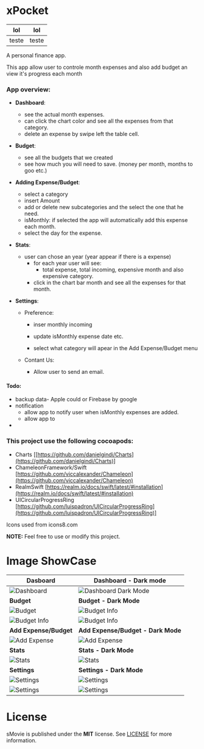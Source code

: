 
# xPocket 
| lol | lol |
|--|--|
| teste |  teste|

A personal finance app. 

This app allow user to controle month expenses and also add budget an view it's progress each month

### App overview:

-   **Dashboard**:
    
    -   see the actual month expenses.
    -   can click the chart color and see all the expenses from that category.  
    -   delete an expense by swipe left the table cell.
        
-   **Budget**:
    
    -   see all the budgets that we created
    -   see how much you will need to save. (money per month, months to goo etc.)
        
-   **Adding Expense/Budget**:
    
    -   select a category
    -   insert Amount
    -   add or delete new subcategories and the select the one that he need.
    -   isMonthly: if selected the app will automatically add this expense each month.
    -   select the day for the expense.
        
-   **Stats**:
    
    -   user can chose an year (year appear if there is a expense)
	    -  for each year user will see:
		    - total expense, total incoming, expensive month and also expensive category. 
        -   click in the chart bar month and see all the expenses for that  month.
            
-   **Settings**:
        
    -   Preference:
        
        -   inser monthly incoming
            
        -   update isMonthly expense date etc.
            
        -   select what category will apear in the Add Expense/Budget menu
            
    -   Contant Us:
        
        -   Allow user to send an email.


#### Todo: 

 - backup data-  Apple could or Firebase by google
 - notification 
	 - allow app to notify user when isMonthly expenses are added.
	 - allow app to 
 -  

### This project use the following cocoapods:

 - Charts [[https://github.com/danielgindi/Charts](https://github.com/danielgindi/Charts)] 
 - ChameleonFramework/Swift [https://github.com/viccalexander/Chameleon](https://github.com/viccalexander/Chameleon)
 - RealmSwift [https://realm.io/docs/swift/latest/#installation](https://realm.io/docs/swift/latest/#installation)
 - UICircularProgressRing [https://github.com/luispadron/UICircularProgressRing](https://github.com/luispadron/UICircularProgressRing)]

Icons used from icons8.com

**NOTE:** Feel free to use or modify this project.


# Image ShowCase 

 | **Dasboard**|**Dashboard - Dark mode**|
|--|--|
|![Dashboard](https://github.com/Seeebas/xPocket/blob/master/Showcase/Dashboard.png?raw=true)|![Dashboard Dark Mode](https://github.com/Seeebas/xPocket/blob/master/Showcase/Dashboard_dark.png?raw=true)
|**Budget**|**Budget - Dark Mode**
|![Budget](https://github.com/Seeebas/xPocket/blob/master/Showcase/Budget.png?raw=true)|![Budget Info](https://github.com/Seeebas/xPocket/blob/master/Showcase/Budget_dark.png?raw=true)
|![Budget Info](https://github.com/Seeebas/xPocket/blob/master/Showcase/Budget1.png?raw=true)|![Budget Info](https://github.com/Seeebas/xPocket/blob/master/Showcase/Budget1_dark.png?raw=true)
|**Add Expense/Budget**|**Add Expense/Budget - Dark Mode**
|![Add Expense](https://github.com/Seeebas/xPocket/blob/master/Showcase/AddExpense.png?raw=true)|![Add Expense](https://github.com/Seeebas/xPocket/blob/master/Showcase/AddExpense_dark.png?raw=true)
|**Stats**|**Stats - Dark Mode**
|![Stats](https://github.com/Seeebas/xPocket/blob/master/Showcase/Stats.png?raw=true)|![Stats](https://github.com/Seeebas/xPocket/blob/master/Showcase/Stats_dark.png?raw=true)|
|**Settings**|**Settings - Dark Mode**
|![Settings](https://github.com/Seeebas/xPocket/blob/master/Showcase/Settings.png?raw=true)|![Settings](https://github.com/Seeebas/xPocket/blob/master/Showcase/Settings_dark.png?raw=true)|||
|![Settings](https://github.com/Seeebas/xPocket/blob/master/Showcase/Settings1.png?raw=true)|![Settings](https://github.com/Seeebas/xPocket/blob/master/Showcase/Settings1_dark.png?raw=true)|


# License

sMovie is published under the **MIT** license. See [LICENSE](https://opensource.org/licenses/MIT) for more information.
